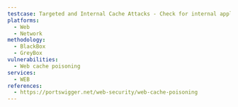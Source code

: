 ```yaml
---
testcase: Targeted and Internal Cache Attacks - Check for internal application-level fragment caching by injecting payloads into commonly reused fragments (e.g., headers, footers) and observing reflection across pages. Web (HTTP/HTTPS) service
platforms: 
  - Web
  - Network
methodology: 
  - BlackBox
  - GreyBox
vulnerabilities:
  - Web cache poisoning
services:
  - WEB
references:
  - https://portswigger.net/web-security/web-cache-poisoning
---
```

